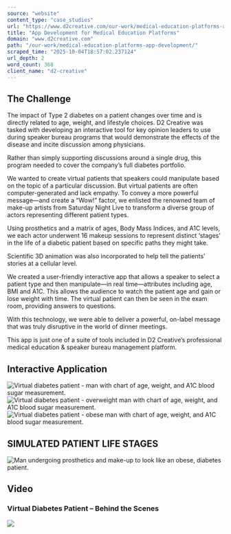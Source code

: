 ```yaml
---
source: "website"
content_type: "case_studies"
url: "https://www.d2creative.com/our-work/medical-education-platforms-app-development/"
title: "App Development for Medical Education Platforms"
domain: "www.d2creative.com"
path: "/our-work/medical-education-platforms-app-development/"
scraped_time: "2025-10-04T18:57:02.237124"
url_depth: 2
word_count: 368
client_name: "d2-creative"
---
```


## The  Challenge

The impact of Type 2 diabetes on a patient changes over time and is directly related to age, weight, and lifestyle choices. D2 Creative was tasked with developing an interactive tool for key opinion leaders to use during speaker bureau programs that would demonstrate the effects of the disease and incite discussion among physicians.

Rather than simply supporting discussions around a single drug, this program needed to cover the company’s full diabetes portfolio.

We wanted to create virtual patients that speakers could manipulate based on the topic of a particular discussion. But virtual patients are often computer-generated and lack empathy. To convey a more powerful message—and create a “Wow!” factor, we enlisted the renowned team of make-up artists from Saturday Night Live to transform a diverse group of actors representing different patient types.

Using prosthetics and a matrix of ages, Body Mass Indices, and A1C levels, we each actor underwent 16 makeup sessions to represent distinct ‘stages’ in the life of a diabetic patient based on specific paths they might take.

Scientific 3D animation was also incorporated to help tell the patients’ stories at a cellular level.

We created a user-friendly interactive app that allows a speaker to select a patient type and then manipulate—in real time—attributes including age, BMI and A1C. This allows the audience to watch the patient age and gain or lose weight with time. The virtual patient can then be seen in the exam room, providing answers to questions.

With this technology, we were able to deliver a powerful, on-label message that was truly disruptive in the world of dinner meetings.

This app is just one of a suite of tools included in D2 Creative’s professional medical education & speaker bureau management platform.

## Interactive Application

![Virtual diabetes patient - man with chart of age, weight, and A1C blood sugar measurement.](https://www.d2creative.com/wp-content/uploads/2022/05/patient-1-mobile@2x.png) ![Virtual diabetes patient - overweight man with chart of age, weight, and A1C blood sugar measurement.](https://www.d2creative.com/wp-content/uploads/2022/05/patient-2-mobile@2x.png) ![Virtual diabetes patient - obese man with chart of age, weight, and A1C blood sugar measurement.](https://www.d2creative.com/wp-content/uploads/2022/05/patient-3-mobile@2x.png)

## SIMULATED PATIENT LIFE STAGES

![Man undergoing prosthetics and make-up to look like an obese, diabetes patient.](https://www.d2creative.com/wp-content/uploads/2022/05/prosthetics-mobile@2x.png)

## Video

### Virtual Diabetes Patient – Behind the Scenes

[![](/wp-content/uploads/2022/02/button-play@2x.png)](https://vimeo.com/722326576)